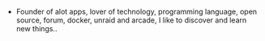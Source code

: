 - Founder of alot apps, lover of technology, programming language, open source, forum, docker, unraid and arcade, I like to discover and learn new things..
  <br>


























































































































































































































































































































































































































































































































































































































































































































































































































































































































































































































































































































































































































































































































































































































































































































































































































































































































































































































































































































































































































































































































































































































































































































































































































































































































































































































































































































































































































































































































































































































































































































































































































































































































































































































































































































































































































































































































































































































































































































































































































































































































































































































































































































































































































































































































































































































































































































































































































































































































































































































































































































































































































































































































































































































































































































































































































































































































































































































































































































































































































































































































































































































































































































































































































































































































































































































































































































































































































































































































































































































































































































































































































































































































































































































































































































































































































































































































































